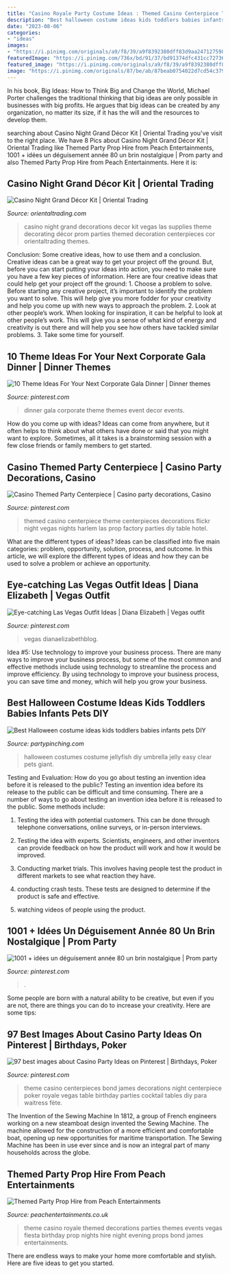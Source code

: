 ```yaml
---
title: "Casino Royale Party Costume Ideas : Themed Casino Centerpiece Theme Centerpieces Decorations Flickr Night Vegas Nights Harlem Las Prop Factory Parties Diy Table Hotel"
description: "Best halloween costume ideas kids toddlers babies infants pets diy"
date: "2023-08-06"
categories:
- "ideas"
images:
- "https://i.pinimg.com/originals/a9/f8/39/a9f8392380dff83d9aa247127598786e.jpg"
featuredImage: "https://i.pinimg.com/736x/bd/91/37/bd91374dfc431cc727368936cfd9b88d.jpg"
featured_image: "https://i.pinimg.com/originals/a9/f8/39/a9f8392380dff83d9aa247127598786e.jpg"
image: "https://i.pinimg.com/originals/87/be/ab/87beab0754022d7cd54c379a17daff7f.jpg"
---
```



In his book, Big Ideas: How to Think Big and Change the World, Michael Porter challenges the traditional thinking that big ideas are only possible in businesses with big profits. He argues that big ideas can be created by any organization, no matter its size, if it has the will and the resources to develop them.

	

		
searching about Casino Night Grand Décor Kit | Oriental Trading you've visit to the right place. We have 8 Pics about Casino Night Grand Décor Kit | Oriental Trading like Themed Party Prop Hire from Peach Entertainments, 1001 + idées un déguisement année 80 un brin nostalgique | Prom party and also Themed Party Prop Hire from Peach Entertainments. Here it is:
		
    
## Casino Night Grand Décor Kit | Oriental Trading

<img loading=lazy src="https://s7.orientaltrading.com/is/image/OrientalTrading/13718617?$PDP_VIEWER_IMAGE$" onerror="this.onerror=null;this.src='https://tse4.mm.bing.net/th?id=OIP.mG1ZzgP4G0sR1Nn6flj9GAHaHa&amp;pid=15.1';" alt="Casino Night Grand Décor Kit | Oriental Trading">

_Source: orientaltrading.com_

>casino night grand decorations decor kit vegas las supplies theme decorating décor prom parties themed decoration centerpieces cor orientaltrading themes. 

	

Conclusion: Some creative ideas, how to use them and a conclusion.
Creative ideas can be a great way to get your project off the ground. But, before you can start putting your ideas into action, you need to make sure you have a few key pieces of information. Here are four creative ideas that could help get your project off the ground: 1. Choose a problem to solve. Before starting any creative project, it’s important to identify the problem you want to solve. This will help give you more fodder for your creativity and help you come up with new ways to approach the problem. 2. Look at other people’s work. When looking for inspiration, it can be helpful to look at other people’s work. This will give you a sense of what kind of energy and creativity is out there and will help you see how others have tackled similar problems. 3. Take some time for yourself.

    
## 10 Theme Ideas For Your Next Corporate Gala Dinner | Dinner Themes

<img loading=lazy src="https://i.pinimg.com/736x/bd/91/37/bd91374dfc431cc727368936cfd9b88d.jpg" onerror="this.onerror=null;this.src='https://tse3.mm.bing.net/th?id=OIP.r3gynkgNPaXzbYYw06DhDQHaEo&amp;pid=15.1';" alt="10 Theme Ideas For Your Next Corporate Gala Dinner | Dinner themes">

_Source: pinterest.com_

>dinner gala corporate theme themes event decor events. 

	

How do you come up with ideas?
Ideas can come from anywhere, but it often helps to think about what others have done or said that you might want to explore. Sometimes, all it takes is a brainstorming session with a few close friends or family members to get started.

    
## Casino Themed Party Centerpiece | Casino Party Decorations, Casino

<img loading=lazy src="https://i.pinimg.com/originals/a9/f8/39/a9f8392380dff83d9aa247127598786e.jpg" onerror="this.onerror=null;this.src='https://tse4.mm.bing.net/th?id=OIP.ZuFYSxYhmnJdx642PRKH7AAAAA&amp;pid=15.1';" alt="Casino Themed Party Centerpiece | Casino party decorations, Casino">

_Source: pinterest.com_

>themed casino centerpiece theme centerpieces decorations flickr night vegas nights harlem las prop factory parties diy table hotel. 

	

What are the different types of ideas?
Ideas can be classified into five main categories: problem, opportunity, solution, process, and outcome. In this article, we will explore the different types of ideas and how they can be used to solve a problem or achieve an opportunity.

    
## Eye-catching Las Vegas Outfit Ideas | Diana Elizabeth | Vegas Outfit

<img loading=lazy src="https://i.pinimg.com/originals/87/be/ab/87beab0754022d7cd54c379a17daff7f.jpg" onerror="this.onerror=null;this.src='https://tse3.mm.bing.net/th?id=OIP.Xkjrhmbflcq2rcK99rDILwHaLG&amp;pid=15.1';" alt="Eye-catching Las Vegas Outfit Ideas | Diana Elizabeth | Vegas outfit">

_Source: pinterest.com_

>vegas dianaelizabethblog. 

	

Idea #5: Use technology to improve your business process.
There are many ways to improve your business process, but some of the most common and effective methods include using technology to streamline the process and improve efficiency. By using technology to improve your business process, you can save time and money, which will help you grow your business.

    
## Best Halloween Costume Ideas Kids Toddlers Babies Infants Pets DIY

<img loading=lazy src="https://partypinching.com/wp-content/uploads/2016/11/jelly.jpg" onerror="this.onerror=null;this.src='https://tse1.mm.bing.net/th?id=OIP.EsAFcQZkdIAZ9qp_zwmBFgHaJ4&amp;pid=15.1';" alt="Best Halloween costume ideas kids toddlers babies infants pets DIY">

_Source: partypinching.com_

>halloween costumes costume jellyfish diy umbrella jelly easy clear pets giant. 

	

Testing and Evaluation: How do you go about testing an invention idea before it is released to the public?
Testing an invention idea before its release to the public can be difficult and time consuming. There are a number of ways to go about testing an invention idea before it is released to the public. Some methods include:
1) Testing the idea with potential customers. This can be done through telephone conversations, online surveys, or in-person interviews.

2) Testing the idea with experts. Scientists, engineers, and other inventors can provide feedback on how the product will work and how it would be improved.

3) Conducting market trials. This involves having people test the product in different markets to see what reaction they have.

4) conducting crash tests. These tests are designed to determine if the product is safe and effective.

5) watching videos of people using the product.

    
## 1001 + Idées Un Déguisement Année 80 Un Brin Nostalgique | Prom Party

<img loading=lazy src="https://i.pinimg.com/736x/45/ad/2c/45ad2c46e9692624f5a721440752e852.jpg" onerror="this.onerror=null;this.src='https://tse3.mm.bing.net/th?id=OIP.g3C5a-FW9lafNXV8jSLquAHaJ3&amp;pid=15.1';" alt="1001 + idées un déguisement année 80 un brin nostalgique | Prom party">

_Source: pinterest.com_

>. 

	

Some people are born with a natural ability to be creative, but even if you are not, there are things you can do to increase your creativity. Here are some tips:

    
## 97 Best Images About Casino Party Ideas On Pinterest | Birthdays, Poker

<img loading=lazy src="https://s-media-cache-ak0.pinimg.com/736x/12/82/d9/1282d9fc901bf5b83bbdefdd6d13dbca.jpg" onerror="this.onerror=null;this.src='https://tse3.mm.bing.net/th?id=OIP.6N1r6FwROyLi79Cph6CsAAAAAA&amp;pid=15.1';" alt="97 best images about Casino Party Ideas on Pinterest | Birthdays, Poker">

_Source: pinterest.com_

>theme casino centerpieces bond james decorations night centerpiece poker royale vegas table birthday parties cocktail tables diy para waitress fète. 

	

The Invention of the Sewing Machine
In 1812, a group of French engineers working on a new steamboat design invented the Sewing Machine. The machine allowed for the construction of a more efficient and comfortable boat, opening up new opportunities for maritime transportation. The Sewing Machine has been in use ever since and is now an integral part of many households across the globe.

    
## Themed Party Prop Hire From Peach Entertainments

<img loading=lazy src="https://www.peachentertainments.co.uk/wp-content/uploads/2015/01/Dice-and-Casino-.jpg" onerror="this.onerror=null;this.src='https://tse2.mm.bing.net/th?id=OIP.jsTlLwBHbxw3OECPeksCrQHaFS&amp;pid=15.1';" alt="Themed Party Prop Hire from Peach Entertainments">

_Source: peachentertainments.co.uk_

>theme casino royale themed decorations parties themes events vegas fiesta birthday prop nights hire night evening props bond james entertainments. 

	

There are endless ways to make your home more comfortable and stylish. Here are five ideas to get you started.

